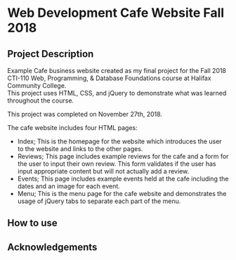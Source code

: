# Web Development Cafe Website Fall 2018
## Project Description
Example Cafe business website created as my final project for the Fall 2018 CTI-110 Web, Programming, &amp; Database Foundations course at Halifax Community College.  
This project uses HTML, CSS, and jQuery to demonstrate what was learned throughout the course.

This project was completed on November 27th, 2018.

The cafe website includes four HTML pages:
- Index; This is the homepage for the website which introduces the user to the website and links to the other pages.
- Reviews; This page includes example reviews for the cafe and a form for the user to input their own review. This form validates if the user has input appropriate content but will not actually add a review.
- Events; This page includes example events held at the cafe including the dates and an image for each event.
- Menu; This is the menu page for the cafe website and demonstrates the usage of jQuery tabs to separate each part of the menu.

## How to use


## Acknowledgements
